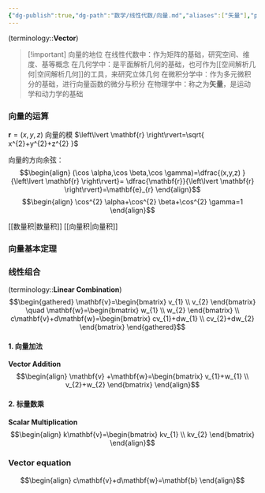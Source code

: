 ```yaml
---
{"dg-publish":true,"dg-path":"数学/线性代数/向量.md","aliases":["矢量"],"permalink":"/数学/线性代数/向量/","dgPassFrontmatter":true,"noteIcon":"","created":"2024-05-21T15:20:28.055+08:00","updated":"2024-09-15T00:08:03.917+08:00"}
---
```


(terminology::**Vector**)

>[!important] 向量的地位
>在线性代数中：作为矩阵的基础，研究空间、维度、基等概念
>在几何学中：是平面解析几何的基础，也可作为[[空间解析几何\|空间解析几何]]的工具，来研究立体几何
>在微积分学中：作为多元微积分的基础，进行向量函数的微分与积分
>在物理学中：称之为**矢量**，是运动学和动力学的基础

### 向量的运算
$\mathbf{r}=(x,y,z)$
向量的模 $\left\lvert  \mathbf{r} \right\rvert=\sqrt{ x^{2}+y^{2}+z^{2} }$

向量的方向余弦： 
$$\begin{align}
(\cos \alpha,\cos \beta,\cos \gamma)=\dfrac{(x,y,z) }{\left\lvert  \mathbf{r} \right\rvert}= \dfrac{\mathbf{r}}{\left\lvert  \mathbf{r} \right\rvert}=\mathbf{e}_{r}
\end{align}$$
$$\begin{align}
\cos^{2} \alpha+\cos^{2} \beta+\cos^{2} \gamma=1
\end{align}$$

[[数量积\|数量积]]
[[向量积\|向量积]]

### 向量基本定理


### 线性组合
(terminology::**Linear Combination**)
$$\begin{gathered}
\mathbf{v}=\begin{bmatrix}
v_{1} \\
v_{2}
\end{bmatrix}  \quad 
\mathbf{w}=\begin{bmatrix}
w_{1} \\
w_{2}
\end{bmatrix} \\ 
c\mathbf{v}+d\mathbf{w}=\begin{bmatrix}
cv_{1}+dw_{1} \\
cv_{2}+dw_{2}
\end{bmatrix}
\end{gathered}$$

#### 1. 向量加法
**Vector Addition**
$$\begin{align}
\mathbf{v}  +\mathbf{w}=\begin{bmatrix}
v_{1}+w_{1} \\
v_{2}+w_{2}
\end{bmatrix}
\end{align}$$

#### 2. 标量数乘
**Scalar Multiplication** 
$$\begin{align}
k\mathbf{v}=\begin{bmatrix}
kv_{1} \\
kv_{2}
\end{bmatrix}
\end{align}$$

### Vector equation 
$$\begin{align}
c\mathbf{v}+d\mathbf{w}=\mathbf{b}
\end{align}$$




